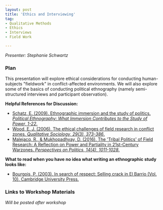 ```yaml
---
layout: post
title: 'Ethics and Interviewing'
tag:
- Qualitative Methods
- Ethics
- Interviews
- Field Work

---
```


*Presenter: Stephanie Schwartz*

### Plan

This presentation will explore ethical considerations for conducting human-subjects "fieldwork" in conflict-affected environments. We will also explore some of the basics of conducting political ethnography (namely semi-structured interviews and participant observation).

**Helpful References for Discussion:**

- [Schatz, E. (2009). Ethnographic immersion and the study of politics. *Political Ethnography: What Immersion Contributes to the Study of Power, 1-22*.](http://file.prio.no/files/projects/IS800-SchatzCH1.pdf)
- [Wood, E. J. (2006). The ethical challenges of field research in conflict zones. *Qualitative Sociology, 29(3), 373-386*.](https://link.springer.com/article/10.1007/s11133-006-9027-8/fulltext.html)
- [Malejacq, R., & Mukhopadhyay, D. (2016). The 'Tribal Politics' of Field Research: A Reflection on Power and Partiality in 21st-Century Warzones. *Perspectives on Politics, 14(4), 1011-1028*.](https://www.cambridge.org/core/journals/perspectives-on-politics/article/div-classtitlethe-tribal-politics-of-field-research-a-reflection-on-power-and-partiality-in-21st-century-warzonesdiv/E49947B33B507E76BB05D96815123278)

**What to read when you have no idea what writing an ethnographic study looks like:**

- [Bourgois, P. (2003). In search of respect: Selling crack in El Barrio (Vol. 10). Cambridge University Press.](https://books.google.com/books?hl=ru&lr=&id=XTC1ny-utfgC&oi=fnd&pg=PR13&dq=In+Search+of+Respect:+Selling+Crack+in+El+Barrio&ots=ZdQke5J3Wq&sig=2G5lVYJgDBHHdD5_OhYgNsm89kM#v=onepage&q=In%20Search%20of%20Respect%3A%20Selling%20Crack%20in%20El%20Barrio&f=false)

### Links to Workshop Materials

*Will be posted after workshop*